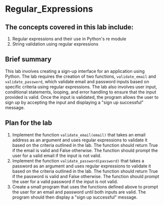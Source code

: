 # Regular_Expressions

## The concepts covered in this lab include:

1. Regular expressions and their use in Python's re module
2. String validation using regular expressions

## Brief summary
This lab involves creating a sign-up interface for an application using Python. The lab requires the creation of two functions, `validate_email` and `validate_password`, which validate email and password inputs based on specific criteria using regular expressions. The lab also involves user input, conditional statements, looping, and error handling to ensure that the input provided is valid. Once the input is validated, the program allows the user to sign up by accepting the input and displaying a "sign up successful" message.

## Plan for the lab
1. Implement the function `validate_email(email)` that takes an email address as an argument and uses regular expressions to validate it based on the criteria outlined in the lab. The function should return True if the email is valid and False otherwise. The function should prompt the user for a valid email if the input is not valid.
2. Implement the function `validate_password(password)` that takes a password as an argument and uses regular expressions to validate it based on the criteria outlined in the lab. The function should return True if the password is valid and False otherwise. The function should prompt the user for a valid password if the input is not valid.
3. Create a small program that uses the functions defined above to prompt the user for an email and password until both inputs are valid. The program should then display a "sign up successful" message.
